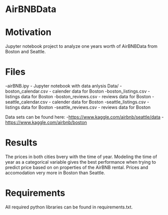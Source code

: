 # AirBNBData
# Motivation
Jupyter notebook project to analyze one years worth of AirBNBData from Boston and Seattle.

# Files
-airBNB.ipy - Jupyter notebook with data anlysis
Data/
-boston_calendar.csv - calender data for Boston
-boston_listings.csv - listings data for Boston
-boston_reviews.csv - reviews data for Boston
-seattle_calendar.csv - calender data for Boston
-seattle_listings.csv - listings data for Boston
-seattle_reviews.csv -  reviews data for Boston

Data sets can be found here:
-https://www.kaggle.com/airbnb/seattle/data
-https://www.kaggle.com/airbnb/boston

# Results
The prices in both cities bvery with the time of year.  Modeling the time of year as a categorical variable gives the best performance when trying to predict price based on on properties of the AirBNB rental.  Prices and accomodation very more in Boston than Seattle.

# Requirements
All required python libraries can be found in requirements.txt.



